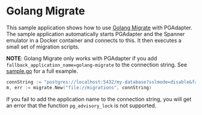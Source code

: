 # Golang Migrate

This sample application shows how to use [Golang Migrate](https://github.com/golang-migrate/migrate)
with PGAdapter. The sample application automatically starts PGAdapter and the Spanner emulator in a
Docker container and connects to this. It then executes a small set of migration scripts.

__NOTE__: Golang Migrate only works with PGAdapter if you add `fallback_application_name=golang-migrate`
to the connection string. See [sample.go](./sample.go) for a full example.

```go
connString := "postgres://localhost:5432/my-database?sslmode=disable&fallback_application_name=golang-migrate"
m, err := migrate.New("file://migrations", connString)
```

If you fail to add the application name to the connection string, you will get an error that
the function `pg_advisory_lock` is not supported.

